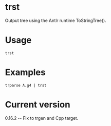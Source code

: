 # trst

Output tree using the Antlr runtime ToStringTree().

# Usage

    trst

# Examples

    trparse A.g4 | trst

# Current version

0.16.2 -- Fix to trgen and Cpp target.
